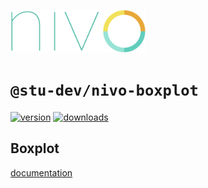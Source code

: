<a href="https://nivo.rocks"><img alt="nivo" src="https://raw.githubusercontent.com/plouc/nivo/master/nivo.png" width="216" height="68"/></a>

# `@stu-dev/nivo-boxplot`

[![version](https://img.shields.io/npm/v/@stu-dev/nivo-boxplot?style=for-the-badge)](https://www.npmjs.com/package/@stu-dev/nivo-boxplot)
[![downloads](https://img.shields.io/npm/dm/@stu-dev/nivo-boxplot?style=for-the-badge)](https://www.npmjs.com/package/@stu-dev/nivo-boxplot)

## Boxplot

[documentation](http://nivo.rocks/boxplot/)
